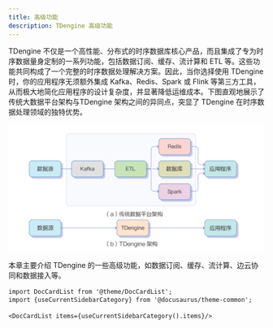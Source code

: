 ```yaml
---
title: 高级功能
description: TDengine 高级功能
---
```


TDengine 不仅是一个高性能、分布式的时序数据库核心产品，而且集成了专为时序数据量身定制的一系列功能，包括数据订阅、缓存、流计算和 ETL 等。这些功能共同构成了一个完整的时序数据处理解决方案。因此，当你选择使用 TDengine 时，你的应用程序无须额外集成 Kafka、Redis、Spark 或 Flink 等第三方工具，从而极大地简化应用程序的设计复杂度，并显著降低运维成本。下图直观地展示了传统大数据平台架构与TDengine 架构之间的异同点，突显了 TDengine 在时序数据处理领域的独特优势。

![传统大数据平台架构与 TDengine 架构的对比](./architecture-compare.png)

本章主要介绍 TDengine 的一些高级功能，如数据订阅、缓存、流计算、边云协同和数据接入等。

```mdx-code-block
import DocCardList from '@theme/DocCardList';
import {useCurrentSidebarCategory} from '@docusaurus/theme-common';

<DocCardList items={useCurrentSidebarCategory().items}/>
```